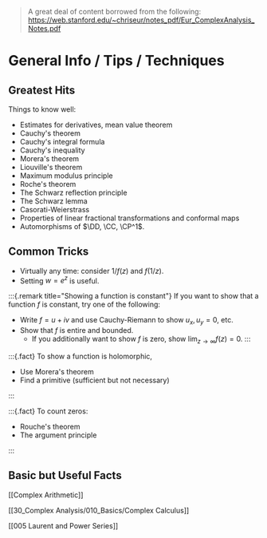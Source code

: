 > A great deal of content borrowed from the following: <https://web.stanford.edu/~chriseur/notes_pdf/Eur_ComplexAnalysis_Notes.pdf>

# General Info / Tips / Techniques

## Greatest Hits

Things to know well:

- Estimates for derivatives, mean value theorem
- Cauchy's theorem
- Cauchy's integral formula
- Cauchy's inequality
- Morera's theorem
- Liouville's theorem
- Maximum modulus principle
- Roche's theorem
- The Schwarz reflection principle
- The Schwarz lemma
- Casorati-Weierstrass
- Properties of linear fractional transformations and conformal maps
- Automorphisms of $\DD, \CC, \CP^1$.

## Common Tricks

- Virtually any time: consider $1/f(z)$ and $f(1/z)$.
- Setting $w=e^z$ is useful.

:::{.remark title="Showing a function is constant"}
If you want to show that a function $f$ is constant, try one of the following:

- Write $f = u + iv$ and use Cauchy-Riemann to show $u_x, u_y = 0$, etc.
- Show that $f$ is entire and bounded.
  - If you additionally want to show $f$ is zero, show $\lim_{z\to\infty} f(z) = 0$.
:::

:::{.fact}
To show a function is holomorphic,

- Use Morera's theorem
- Find a primitive (sufficient but not necessary)

:::

:::{.fact}
To count zeros:

- Rouche's theorem
- The argument principle

:::

## Basic but Useful Facts

[[Complex Arithmetic]]


[[30_Complex Analysis/010_Basics/Complex Calculus]]


[[005 Laurent and Power Series]]